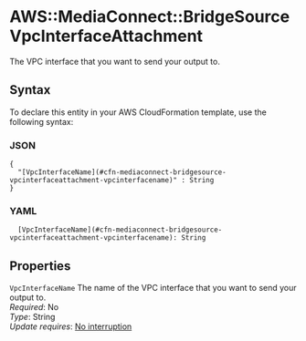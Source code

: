 # AWS::MediaConnect::BridgeSource VpcInterfaceAttachment<a name="aws-properties-mediaconnect-bridgesource-vpcinterfaceattachment"></a>

The VPC interface that you want to send your output to\.

## Syntax<a name="aws-properties-mediaconnect-bridgesource-vpcinterfaceattachment-syntax"></a>

To declare this entity in your AWS CloudFormation template, use the following syntax:

### JSON<a name="aws-properties-mediaconnect-bridgesource-vpcinterfaceattachment-syntax.json"></a>

```
{
  "[VpcInterfaceName](#cfn-mediaconnect-bridgesource-vpcinterfaceattachment-vpcinterfacename)" : String
}
```

### YAML<a name="aws-properties-mediaconnect-bridgesource-vpcinterfaceattachment-syntax.yaml"></a>

```
  [VpcInterfaceName](#cfn-mediaconnect-bridgesource-vpcinterfaceattachment-vpcinterfacename): String
```

## Properties<a name="aws-properties-mediaconnect-bridgesource-vpcinterfaceattachment-properties"></a>

`VpcInterfaceName`  <a name="cfn-mediaconnect-bridgesource-vpcinterfaceattachment-vpcinterfacename"></a>
The name of the VPC interface that you want to send your output to\.  
*Required*: No  
*Type*: String  
*Update requires*: [No interruption](https://docs.aws.amazon.com/AWSCloudFormation/latest/UserGuide/using-cfn-updating-stacks-update-behaviors.html#update-no-interrupt)